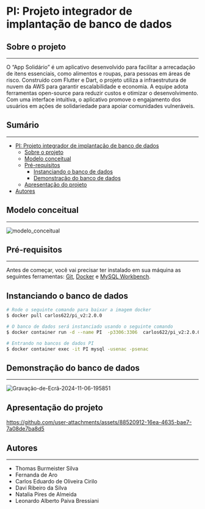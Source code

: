 <!-- TÍtulo -->

# PI: Projeto integrador de implantação de banco de dados

<!-- Descrição -->

## Sobre o projeto
---

O “App Solidário” é um aplicativo desenvolvido para facilitar a arrecadação de itens essenciais, como alimentos e roupas, para pessoas em áreas de risco. Construído com Flutter e Dart, o projeto utiliza a infraestrutura de nuvem da AWS para garantir escalabilidade e economia. A equipe adota ferramentas open-source para reduzir custos e otimizar o desenvolvimento. Com uma interface intuitiva, o aplicativo promove o engajamento dos usuários em ações de solidariedade para apoiar comunidades vulneráveis.



<!-- Sumário -->
## Sumário 
---

 - [PI: Projeto integrador de implantação de banco de dados](#pi-projeto-integrador-de-implantação-de-banco-de-dados)
    - [Sobre o projeto](#sobre-o-projeto)
    - [Modelo conceitual](#modelo-conceitual)
    - [Pré-requisitos](#pré-requisitos)
      - [Instanciando o banco de dados](#instanciando-o-banco-de-dados)
      - [Demonstração do banco de dados](#demonstração-do-banco-de-dados)
    - [Apresentação do projeto](#apresentação-do-projeto)
- [Autores](#autores)


<!-- Modelo conceitual -->
## Modelo conceitual
---
![modelo_conceitual](https://github.com/user-attachments/assets/b5d2d907-5ba2-4374-a808-8089194ca99e)

<!-- Pré-requisitos -->
## Pré-requisitos
---
Antes de começar, você vai precisar ter instalado em sua máquina as seguintes ferramentas: [Git](https://git-scm.com), [Docker](https://www.docker.com/) e [MySQL Workbench](https://www.mysql.com/products/workbench/).

## Instanciando o banco de dados
```bash
# Rode o seguinte comando para baixar a imagem docker
$ docker pull carlos622/pi_v2:2.0.0

# O banco de dados será instanciado usando o seguinte comando
$ docker container run -d --name PI  -p3306:3306  carlos622/pi_v2:2.0.0

# Entrando no bancos de dados PI  
$ docker container exec -it PI mysql -usenac -psenac
```
## Demonstração do banco de dados 
---
![Gravação-de-Ecrã-2024-11-06-195851](https://github.com/user-attachments/assets/b3fe44ec-6006-4a80-bd3b-9623bc0ef2bd)

## Apresentação do projeto
https://github.com/user-attachments/assets/88520912-16ea-4635-bae7-7a08de7ba8d5


<!--Autores-->
## Autores
---
- Thomas Burmeister Silva
- Fernanda de Aro
- Carlos Eduardo de Oliveira Cirilo
- Davi Ribeiro da Silva
- Natalia Pires de Almeida
- Leonardo Alberto Paiva Bressiani



